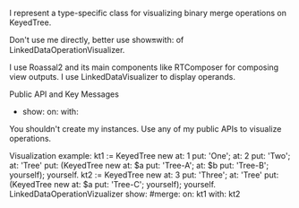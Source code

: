 I represent a type-specific class for visualizing binary merge operations on KeyedTree.

Don't use me directly, better use show:on:with: of LinkedDataOperationVisualizer.

I use Roassal2 and its main components like RTComposer for composing view outputs.
I use LinkedDataVisualizer to display operands. 

Public API and Key Messages

- show: on: with: 

You shouldn't create my instances. Use any of my public APIs to visualize operations.

Visualization example:
	kt1 := KeyedTree new
		at: 1 put: 'One';
		at: 2 put: 'Two';
		at: 'Tree'
			put:
			(KeyedTree new
				at: $a put: 'Tree-A';
				at: $b put: 'Tree-B';
				yourself);
		yourself.
	kt2 := KeyedTree new
		at: 3 put: 'Three';
		at: 'Tree'
			put:
			(KeyedTree new
				at: $a put: 'Tree-C';
				yourself);
		yourself.
	LinkedDataOperationVizualizer show: #merge: on: kt1 with: kt2